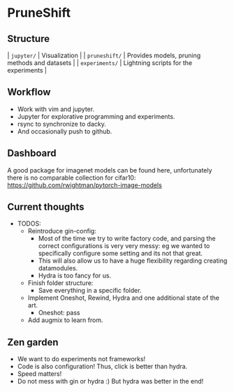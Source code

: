 # PruneShift

## Structure

| `jupyter/` | Visualization |
| `pruneshift/` | Provides models, pruning methods and datasets |
| `experiments/` | Lightning scripts for the experiments |

## Workflow
 - Work with vim and jupyter.
 - Jupyter for explorative programming and experiments.
 - rsync to synchronize to dacky.
 - And occasionally push to github.

## Dashboard
A good package for imagenet models can be found here, unfortunately there is no comparable collection for cifar10:
    https://github.com/rwightman/pytorch-image-models

## Current thoughts
- TODOS:
    - Reintroduce gin-config:
        - Most of the time we try to write factory code, and parsing the correct
            configurations is very very messy:
            eg we wanted to specifically configure some setting and its not that great.
        - This will also allow us to have a huge flexibility regarding creating datamodules.
        - Hydra is too fancy for us.
    - Finish folder structure:
        - Save everything in a specific folder.
    - Implement Oneshot, Rewind, Hydra and one additional state of the art.
        - Oneshot:
            pass
    - Add augmix to learn from.


## Zen garden
- We want to do experiments not frameworks!
- Code is also configuration! Thus, click is better than hydra.
- Speed matters!
- Do not mess with gin or hydra :) But hydra was better in the end!
